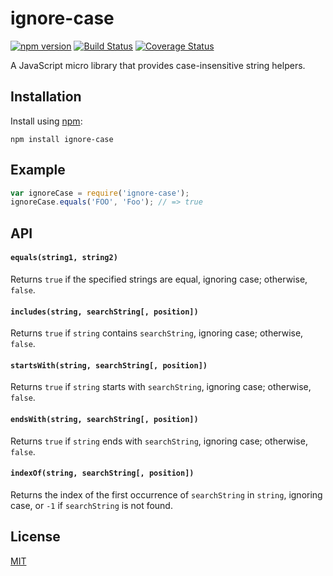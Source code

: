 # ignore-case

[![npm version](https://badge.fury.io/js/ignore-case.svg)](https://badge.fury.io/js/ignore-case)
[![Build Status](https://api.travis-ci.org/nickuraltsev/ignore-case.svg?branch=master)](https://travis-ci.org/nickuraltsev/ignore-case)
[![Coverage Status](https://coveralls.io/repos/nickuraltsev/ignore-case/badge.svg?branch=master&service=github)](https://coveralls.io/github/nickuraltsev/ignore-case?branch=master)

A JavaScript micro library that provides case-insensitive string helpers.

## Installation

Install using [npm](https://www.npmjs.org/):

```
npm install ignore-case
```

## Example

```javascript
var ignoreCase = require('ignore-case');
ignoreCase.equals('FOO', 'Foo'); // => true
```

## API

#### `equals(string1, string2)`

Returns `true` if the specified strings are equal, ignoring case; otherwise, `false`.

#### `includes(string, searchString[, position])`

Returns `true` if `string` contains `searchString`, ignoring case; otherwise, `false`.

#### `startsWith(string, searchString[, position])`

Returns `true` if `string` starts with `searchString`, ignoring case; otherwise, `false`.

#### `endsWith(string, searchString[, position])`

Returns `true` if `string` ends with `searchString`, ignoring case; otherwise, `false`.

#### `indexOf(string, searchString[, position])`

Returns the index of the first occurrence of `searchString` in `string`, ignoring case, or `-1` if `searchString` is not found.

## License

[MIT](https://github.com/nickuraltsev/ignore-case/blob/master/LICENSE)
